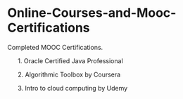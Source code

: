 # Online-Courses-and-Mooc-Certifications
<p>Completed MOOC Certifications.</p>
<ol>1. Oracle Certified Java Professional </ol>
<ol>2. Algorithmic Toolbox by Coursera </ol>
<ol>3. Intro to cloud computing by Udemy </ol>

